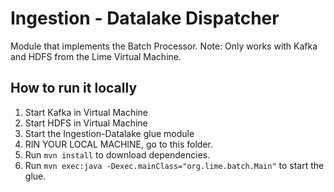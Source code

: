 # Ingestion - Datalake Dispatcher

Module that implements the Batch Processor.
Note: Only works with Kafka and HDFS from the Lime Virtual Machine.

## How to run it locally

1. Start Kafka in Virtual Machine
2. Start HDFS in Virtual Machine
3. Start the Ingestion-Datalake glue module
4. RIN YOUR LOCAL MACHINE, go to this folder.
5. Run `mvn install` to download dependencies.
5. Run `mvn exec:java -Dexec.mainClass="org.lime.batch.Main"` to start the glue.

